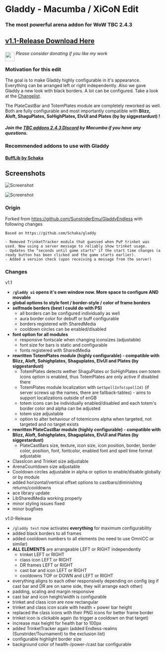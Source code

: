 # Gladdy - Macumba / XiCoN Edit

### The most powerful arena addon for WoW TBC 2.4.3
## [v1.1-Release Download Here](https://github.com/XiconQoo/Gladdy/releases/download/v1.1-Release/Gladdy-MX-Edit-v1.1-Release.zip)

###### <a target="_blank" rel="noopener noreferrer" href="https://www.paypal.me/xiconqoo/10"><img src="../readme-media/Paypal-Donate.png" height="30" style="margin-top:-30px;position:relative;top:20px;"></a> Please consider donating if you like my work

### Motivation for this edit

The goal is to make Gladdy highly configurable in it's appearance. Everything can be arranged left or right independently. Also we gave Gladdy a new look with black borders. A lot can be configured. Take a look at the [Changelist](https://github.com/XiconQoo/Gladdy#changes).

The PlateCastBar and TotemPlates module are completely reworked as well. Both are fully configurable and most importantly compatible with **Blizz, 
Aloft, ShaguPlates, SoHighPlates, ElvUI and Plates (by by siggestardust) !**

##### Join the [TBC addons 2.4.3 Discord](https://discord.gg/5qVu56M) by Macumba if you have any questions.


### Recommended addons to use with Gladdy

#### [BuffLib by Schaka](https://github.com/Schaka/BuffLib/releases/download/v1.1.1/BuffLib.zip)

## Screenshots

![Screenshot](../readme-media/sample1.jpg)

![Screenshot](../readme-media/sample2.jpg)

### Origin

Forked from https://github.com/SunstriderEmu/GladdyEndless with following changes
```
Based on https://github.com/Schaka/gladdy

- Removed TrinketTracker module that guessed when PvP trinket was used. Now using a server message to reliably show trinket usage.
- Updates the "seconds until game starts" if the start time changes (a ready button has been clicked and the game starts earlier).
- Added a version check (upon receiving a message from the server)
```

### Changes

v1.1

- **`/gladdy ui` opens it's own window now. More space to configure AND movable**
- **global options to style font / border-style / color of frame borders**
- **selfmade borders (best I could do with PS)**
  - all borders can be configured individually as well
  - aura border color for debuff or buff configurable
  - borders registered with SharedMedia
  - cooldown circles can be enabled/disabled
- **font option for all modules**
  - responsive fontscale when changing iconsizes (adjustable)
  - font size for bars is static and configurable
  - fonts registered with SharedMedia
- **rewritten TotemPlates module (highly configurable) - compatible with Blizz, Aloft, Sohighplates, Shaguplates, ElvUI and Plates (by siggestardust)**
  - TotemPlates detects wether ShaguPlates or SoHighPlates own totem icons option is enabled, thus TotemPlates are only active if disabled there
  - TotemPlates module localization with `GetSpellInfo(spellId)` (if server screws up the names, there are fallback-tables) - aims to support localizations outside of enGB
  - totem icons can be individually enabled/disabled and each totem's border color and alpha can be adjusted
  - totem size adjustable
  - option to alter behaviour of totemicons alpha when targeted, not targeted and no target exists
- **rewritten PlateCastBar module (highly configurable)  - compatible with Blizz, Aloft, Sohighplates, Shaguplates, ElvUI and Plates (by siggestardust)**
  - PlateCastBars size, texture, icon size, icon position, border, border color, position, font, fontcolor, enabled font and spell time format adjustable
- ClassIcon and Trinket size adjustable
- ArenaCountdown size adjustable
- Cooldown circles adjustable in alpha or option to enable/disable globally or by module
- added horizontal/vertical offset options to castbars/diminishing returns/cooldowns
- ace library update
- LibSharedMedia working properly
- minor styling issues fixed
- minor bugfixes

v1.0-Release
- `/gladdy test` now activates **everything** for maximum configurability
- added black borders to all frames
- added cooldown numbers to all elements (no need to use OmniCC or similar)
- **ALL ELEMENTS** are arrangeable LEFT or RIGHT independently
  - trinket LEFT or RIGHT
  - class icon LEFT or RIGHT
  - DR frames LEFT or RIGHT
  - cast bar and icon LEFT or RIGHT
  - cooldowns TOP or DOWN and LEFT or RIGHT
- everything aligns to each other responsively depending on config (eg if cast bar and DR are on same side, they will arrange each other)
- padding, scaling and margin responsive
- cast bar and icon height/width is configurable
- trinket and class icon are now rectangular
- trinket and class icon scale with health + power bar height
- replaced the class icons with their PNG icons for better frame border
- trinket icon is clickable again (to trigger a cooldown on that target)
- increase max height for health bar to 100px
- added TrinketTracker again (added Endless-realms (Sunstrider/Tournament) to the exclusion list)
- configurable highlight border size
- background color of health-/power-/cast bar configurable